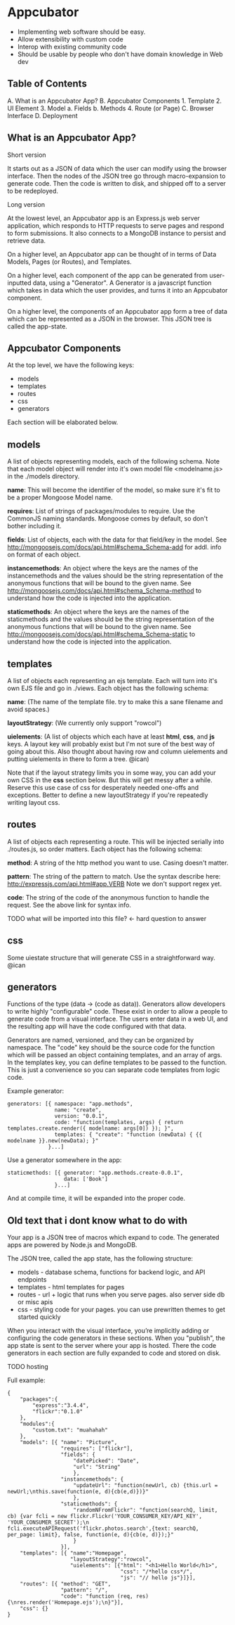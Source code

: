 Appcubator
==========

- Implementing web software should be easy.
- Allow extensibility with custom code
- Interop with existing community code
- Should be usable by people who don't have domain knowledge in Web dev 

Table of Contents
-----------------

A. What is an Appcubator App?
B. Appcubator Components
    1. Template
    2. UI Element
    3. Model
        a. Fields
        b. Methods
    4. Route (or Page)
C. Browser Interface
D. Deployment

What is an Appcubator App?
--------------------------

Short version

It starts out as a JSON of data which the user can modify using the browser interface.
Then the nodes of the JSON tree go through macro-expansion to generate code.
Then the code is written to disk, and shipped off to a server to be redeployed.

Long version

At the lowest level, an Appcubator app is an Express.js web server application,
which responds to HTTP requests to serve pages and respond to form submissions.
It also connects to a MongoDB instance to persist and retrieve data.

On a higher level, an Appcubator app can be thought of in terms of
Data Models, Pages (or Routes), and Templates.

On a higher level, each component of the app can be generated from user-inputted data,
using a "Generator".
A Generator is a javascript function which takes in data which the user provides, and turns it into an Appcubator component.

On a higher level, the components of an Appcubator app form a tree of data which can be represented as a JSON in the browser. This JSON tree is called the app-state.

Appcubator Components
---------------------
At the top level, we have the following keys:

* models
* templates
* routes
* css
* generators

Each section will be elaborated below.

models
------

A list of objects representing models, each of the following schema. Note that each model object will render into it's own model file <modelname.js> in the ./models directory.

**name**: This will become the identifier of the model, so make sure it's fit to be a proper Mongoose Model name.

**requires**: List of strings of packages/modules to require. Use the CommonJS naming standards. Mongoose comes by default, so don't bother including it.

**fields**: List of objects, each with the data for that field/key in the model.
See http://mongoosejs.com/docs/api.html#schema_Schema-add for addl. info on format of each object.

**instancemethods**: An object where the keys are the names of the instancemethods and the values should be the string representation of the anonymous functions that will be bound to the given name.
See http://mongoosejs.com/docs/api.html#schema_Schema-method to understand how the code is injected into the application.

**staticmethods**: An object where the keys are the names of the staticmethods and the values should be the string representation of the anonymous functions that will be bound to the given name.
See http://mongoosejs.com/docs/api.html#schema_Schema-static to understand how the code is injected into the application.

templates
---------
A list of objects each representing an ejs template. Each will turn into it's own EJS file and go in ./views. Each object has the following schema:

**name**: (The name of the template file. try to make this a sane filename and avoid spaces.)

**layoutStrategy**: (We currently only support "rowcol")

**uielements**: (A list of objects which each have at least **html**, **css**, and **js** keys. A layout key will probably exist but I'm not sure of the best way of going about this. Also thought about having row and column uielements and putting uielements in there to form a tree. @ican)

Note that if the layout strategy limits you in some way, you can add your own CSS in the **css** section below. But this will get messy after a while. Reserve this use case of css for desperately needed one-offs and exceptions. Better to define a new layoutStrategy if you're repeatedly writing layout css.

routes
------
A list of objects each representing a route. This will be injected serially into ./routes.js, so order matters. Each object has the following schema:

**method**: A string of the http method you want to use. Casing doesn't matter. 

**pattern**: The string of the pattern to match. Use the syntax describe here: http://expressjs.com/api.html#app.VERB Note we don't support regex yet. 

**code**: The string of the code of the anonymous function to handle the request. See the above link for syntax info.

TODO what will be imported into this file? <- hard question to answer

css
---
Some uiestate structure that will generate CSS in a straightforward way. @ican


generators
----------
Functions of the type (data -> (code as data)).
Generators allow developers to write highly "configurable" code.
These exist in order to allow a people to generate code from a visual interface.
The users enter data in a web UI, and the resulting app will have the code configured with that data.

Generators are named, versioned, and they can be organized by namespace.
The "code" key should be the source code for the function which will be passed an object containing templates, and an array of args. In the templates key, you can define templates to be passed to the function. This is just a convenience so you can separate code templates from logic code.

Example generator:

    generators: [{ namespace: "app.methods",
                   name: "create",
                   version: "0.0.1",
                   code: "function(templates, args) { return templates.create.render({ modelname: args[0]) }); }",
                   templates: { "create": "function (newData) { {{ modelname }}.new(newData); }"
                 }...]

Use a generator somewhere in the app:

    staticmethods: [{ generator: "app.methods.create-0.0.1",
                      data: ['Book']
                   }...]

And at compile time, it will be expanded into the proper code.


Old text that i dont know what to do with
------------

Your app is a JSON tree of macros which expand to code.
The generated apps are powered by Node.js and MongoDB.

The JSON tree, called the app state, has the following structure:

- models - database schema, functions for backend logic, and API endpoints
- templates - html templates for pages
- routes - url + logic that runs when you serve pages. also server side db or misc apis
- css - styling code for your pages. you can use prewritten themes to get started quickly

When you interact with the visual interface, you’re implicitly adding or configuring the code generators in these sections.
When you "publish", the app state is sent to the server where your app is hosted. There the code generators in each section are fully expanded to code and stored on disk.

TODO hosting

Full example:

    {
        "packages":{
            "express":"3.4.4",
            "flickr":"0.1.0"
        },
        "modules":{
            "custom.txt": "muahahah"
        },
        "models": [{ "name": "Picture",
                     "requires": ["flickr"],
                     "fields": {
                         "datePicked": "Date",
                         "url": "String"
                         },
                     "instancemethods": {
                         "updateUrl": "function(newUrl, cb) {this.url = newUrl;\nthis.save(function(e, d){cb(e,d)})}"
                         },
                     "staticmethods": {
                         "randomNFromFlickr": "function(searchQ, limit, cb) {var fcli = new flickr.Flickr('YOUR_CONSUMER_KEY/API_KEY', 'YOUR_CONSUMER_SECRET');\n fcli.executeAPIRequest('flickr.photos.search',{text: searchQ, per_page: limit}, false, function(e, d){cb(e, d)});}"
                         }
                     }],
        "templates": [{ "name":"Homepage",
                        "layoutStrategy":"rowcol",
                        "uielements": [{"html": "<h1>Hello World</h1>",
                                        "css": "/*hello css*/",
                                        "js": "// hello js"}]}],
        "routes": [{ "method": "GET",
                     "pattern": "/",
                     "code": "function (req, res) {\nres.render('Homepage.ejs');\n}"}],
        "css": {}
    }
